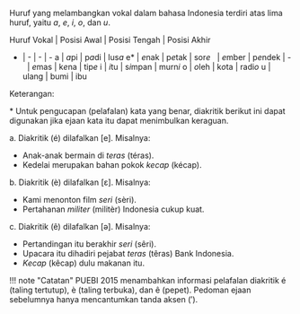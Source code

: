 Huruf yang melambangkan vokal dalam bahasa Indonesia terdiri atas lima huruf, yaitu *a*, *e*, *i*, *o*, dan *u*.

Huruf Vokal | Posisi Awal | Posisi Tengah | Posisi Akhir
- | - | - | -
a | *a*pi | p*a*di | lus*a*
e* | *e*nak | p*e*tak | sor*e*
&nbsp; | *e*mber | p*e*ndek | -
&nbsp; | *e*mas | k*e*na | tip*e*
i | *i*tu | s*i*mpan | murn*i*
o | *o*leh | k*o*ta | radi*o*
u | ulang | bumi | ibu

Keterangan:

\* Untuk pengucapan (pelafalan) kata yang benar, diakritik berikut ini dapat digunakan jika ejaan kata itu dapat menimbulkan keraguan.

a. Diakritik (é) dilafalkan [e]. Misalnya:

- Anak-anak bermain di *teras* (téras).
- Kedelai merupakan bahan pokok *kecap* (kécap).

b. Diakritik (è) dilafalkan [ɛ]. Misalnya:

- Kami menonton film *seri* (sèri).
- Pertahanan *militer* (militèr) Indonesia cukup kuat.

c. Diakritik (ê) dilafalkan [ə]. Misalnya:

- Pertandingan itu berakhir *seri* (sêri).
- Upacara itu dihadiri pejabat *teras* (têras) Bank Indonesia.
- *Kecap* (kêcap) dulu makanan itu.

!!! note "Catatan"
	PUEBI 2015 menambahkan informasi pelafalan diakritik é (taling tertutup), è (taling terbuka), dan ê (pepet). Pedoman ejaan sebelumnya hanya mencantumkan tanda aksen (′).